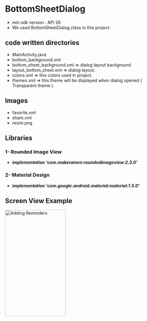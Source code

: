 # BottomSheetDialog

* min sdk version : API 26
* We used BottomSheetDialog.class in this project.

## code written directories 
* MainActivity.java
* bottom_background.xml 
* bottom_sheet_background.xml => dialog layout background
* layout_bottom_sheet.xml => dialog layout.
* colors.xml => this colors used in project.
* themes.xml => this theme will be displayed when dialog opened ( Transparent theme ).

## Images
* favorite.xml
* share.xml
* resim.png

## Libraries
 ### 1- Rounded Image View
* ***implementation 'com.makeramen:roundedimageview:2.3.0'***

 ### 2- Material Design
* ***implementation 'com.google.android.material:material:1.5.0'***

## Screen View Example
<img src="https://upload.wikimedia.org/wikipedia/commons/4/48/Markdown-mark.svg" alt = "Adding Reminders" width=200 height=350>

